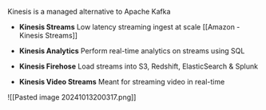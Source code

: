 Kinesis is a managed alternative to Apache Kafka

- **Kinesis Streams** 
  Low latency streaming ingest at scale
  [[Amazon - Kinesis Streams]]
   
- **Kinesis Analytics**
   Perform real-time analytics on streams using SQL 
- **Kinesis Firehose**
   Load streams into S3, Redshift, ElasticSearch & Splunk 
- **Kinesis Video Streams**
   Meant for streaming video in real-time

![[Pasted image 20241013200317.png]]


